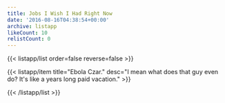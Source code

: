 ```yaml
---
title: Jobs I Wish I Had Right Now
date: '2016-08-16T04:38:54+00:00'
archive: listapp
likeCount: 10
relistCount: 0
---
```



{{< listapp/list order=false reverse=false >}}

   {{< listapp/item title="Ebola Czar."
      desc="I mean what does that guy even do? It's like a years long paid vacation." >}}

{{< /listapp/list >}}
